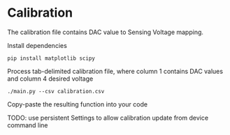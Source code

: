 # Calibration

The calibration file contains DAC value to Sensing Voltage mapping.

Install dependencies

```
pip install matplotlib scipy
```

Process tab-delimited calibration file, where column 1 contains DAC values and column 4 desired voltage

```
./main.py --csv calibration.csv
```

Copy-paste the resulting function into your code

TODO: use persistent Settings to allow calibration update from device command line
